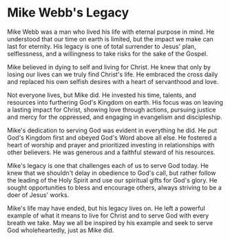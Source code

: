 # Mike Webb's Legacy

Mike Webb was a man who lived his life with eternal purpose in mind. He understood that our time on
earth is limited, but the impact we make can last for eternity. His legacy is one of total
surrender to Jesus' plan, selflessness, and a willingness to take risks for the sake of the
Gospel.

Mike believed in dying to self and living for Christ. He knew that only by losing our lives can we
truly find Christ's life. He embraced the cross daily and replaced his own selfish desires with a
heart of servanthood and love.

Not everyone lives, but Mike did. He invested his time, talents, and resources into furthering God's
Kingdom on earth. His focus was on leaving a lasting impact for Christ, showing love through
actions, pursuing justice and mercy for the oppressed, and engaging in evangelism and
discipleship.

Mike's dedication to serving God was evident in everything he did. He put God's Kingdom first and
obeyed God's Word above all else. He fostered a heart of worship and prayer and prioritized
investing in relationships with other believers. He was generous and a faithful steward of his
resources.

Mike's legacy is one that challenges each of us to serve God today. He knew that we shouldn't delay
in obedience to God's call, but rather follow the leading of the Holy Spirit and use our spiritual
gifts for God's glory. He sought opportunities to bless and encourage others, always striving to be
a doer of Jesus' works.

Mike's life may have ended, but his legacy lives on. He left a powerful example of what it means to
live for Christ and to serve God with every breath we take. May we all be inspired by his example
and seek to serve God wholeheartedly, just as Mike did.